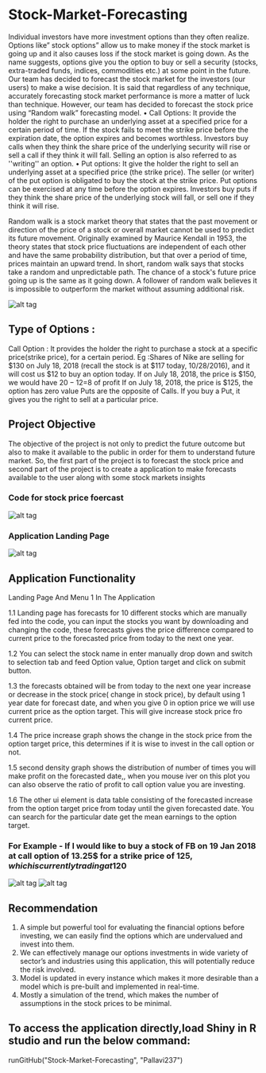 # Stock-Market-Forecasting
Individual investors have more investment options than they often realize. Options like” stock options” allow us to make money if the stock market is going up and it also causes loss if the stock market is going down. As the name suggests, options give you the option to buy or sell a security (stocks, extra-traded funds, indices, commodities etc.) at some point in the future. Our team has decided to forecast the stock market for the investors (our users) to make a wise decision. It is said that regardless of any technique, accurately forecasting stock market performance is more a matter of luck than technique. However, our team has decided to forecast the stock price using “Random walk” forecasting model.
•	Call Options: It provide the holder the right to purchase an underlying asset at a specified price for a certain period of time. If the stock fails to meet the strike price before the expiration date, the option expires and becomes worthless. Investors buy calls when they think the share price of the underlying security will rise or sell a call if they think it will fall. Selling an option is also referred to as ''writing'' an option.
•	Put options: It give the holder the right to sell an underlying asset at a specified price (the strike price). The seller (or writer) of the put option is obligated to buy the stock at the strike price. Put options can be exercised at any time before the option expires. Investors buy puts if they think the share price of the underlying stock will fall, or sell one if they think it will rise.

Random walk is a stock market theory that states that the past movement or direction of the price of a stock or overall market cannot be used to predict its future movement. Originally examined by Maurice Kendall in 1953, the theory states that stock price fluctuations are independent of each other and have the same probability distribution, but that over a period of time, prices maintain an upward trend. In short, random walk says that stocks take a random and unpredictable path. The chance of a stock's future price going up is the same as it going down. A follower of random walk believes it is impossible to outperform the market without assuming additional risk.

![alt tag](https://cloud.githubusercontent.com/assets/23565353/20692816/4fa00ad8-b5a8-11e6-945b-e65d92d062fc.PNG)

## Type of Options :
Call Option :  It provides the holder the right to purchase a stock at a specific price(strike price), for a certain period.
Eg :Shares of Nike are selling for $130 on July 18, 2018 (recall the stock is at $117 today, 10/28/2016), and it will cost us $12 to buy an option today. 
If on July 18, 2018, the price is $150, we would have $20-12=$8 of profit
If on July 18, 2018, the price is $125, the option has zero value
Puts are the opposite of Calls. If you buy a Put, it gives you the right to sell at a particular price.

## Project Objective
The objective of the project is not only to predict the future outcome but also to make it available to the public in order for them to understand future market. So, the first part of the project is to forecast the stock price and second part of the project is to create a application to make forecasts available to the user along with some stock markets insights 

### Code for stock price foercast 
![alt tag](https://cloud.githubusercontent.com/assets/23565353/20692996/721f8d1c-b5a9-11e6-9db0-e2490459c80e.PNG)

### Application Landing Page
![alt tag](https://cloud.githubusercontent.com/assets/19517513/20689286/a379a97c-b592-11e6-8032-5d8b485082f8.png)

## Application Functionality
 Landing Page And Menu 1 In The Application

1.1 Landing page has forecasts for 10 different stocks which are manually fed into the code, you can input the stocks you want by downloading and changing the code, these forecasts gives the price difference compared to current price to the forecasted price from today to the next one year.

1.2 You can select the stock name in enter manually drop down and switch to selection tab and feed Option value, Option target and click on submit button.

1.3 the forecasts obtained will be from today to the next one year increase or decrease in the stock price( change in stock price), by default using 1 year date for forecast date, and when you give 0 in option price we will use current price as the option target. This will give increase stock price fro current price.

1.4 The price increase graph shows the change in the stock price from the option target price, this determines if it is wise to invest in the call option or not.

1.5 second density graph shows the distribution of number of times you will make profit on the forecasted date,, when you mouse iver on this plot you can also observe the ratio of profit to call option value you are investing.

1.6 The other ui element is data table consisting of the forecasted increase from the option target price from today until the given forecasted date. You can search for the particular date get the mean earnings to the option target.
### For Example - If I would like to buy a stock of FB on 19 Jan 2018 at call option of 13.25$ for a strike price of 125$, which is currently trading at 120$
![alt tag](https://cloud.githubusercontent.com/assets/23565353/20693054/e1d07950-b5a9-11e6-8620-ee9417af34db.PNG)
![alt tag](https://cloud.githubusercontent.com/assets/23565353/20693055/e1d0babe-b5a9-11e6-84f7-57ec035d84fc.PNG)

## Recommendation
1.	A simple but powerful tool for evaluating the financial options before investing, we can easily find the options which are undervalued and invest into them.
2.	We can effectively manage our options investments in wide variety of sector’s and industries using this application, this will potentially reduce the risk involved.
3.	Model is updated in every instance which makes it more desirable than a model which is pre-built and implemented in real-time.
4.	Mostly a simulation of the trend, which makes the number of assumptions in the stock prices to be minimal.

## To access the application directly,load Shiny in R studio and run the below command:
runGitHub("Stock-Market-Forecasting", "Pallavi237")

